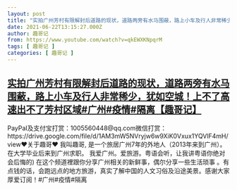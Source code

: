 ```yaml
---
layout: post
title: "实拍广州芳村有限解封后道路的现状，道路两旁有水马围蔽，路上小车及行人非常稀少，犹如空城！上不了高速出不了芳村区域#广州#疫情#隔离【趣哥记】"
date: 2021-06-22T13:15:27.000Z
author: 趣哥记
from: https://www.youtube.com/watch?v=qkEWXKNpqrM
tags: [ 趣哥记 ]
categories: [ 趣哥记 ]
---
```

<!--1624367727000-->
[实拍广州芳村有限解封后道路的现状，道路两旁有水马围蔽，路上小车及行人非常稀少，犹如空城！上不了高速出不了芳村区域#广州#疫情#隔离【趣哥记】](https://www.youtube.com/watch?v=qkEWXKNpqrM)
------

<div>
PayPaI及支付宝打赏：1005560448@qq.com微信打赏：https://drive.google.com/file/d/1AM3mW5NVryjw6w9XiK0Vxux1YQVlF4mH/view♥关于趣哥♥ 我叫趣哥, 是一个旅居广州7年的外地人（2013年来到广州）。 在大学毕业后来到广州求职。 我爱广州。爱旅游。粤语会听，让我讲粤语你绝对会后悔的) 在这个频道裡跟你分享广州相关的新鲜事，偶尔分享一些生活琐事 。有点钱的话，会跑远点的地方旅游，真实了解中国的人文习俗及沿途美景。感谢大家厚爱订阅！#广州#疫情#隔离
</div>
